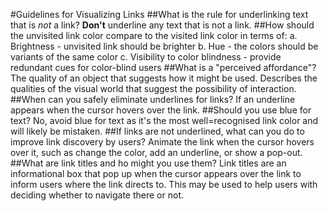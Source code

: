 #Guidelines for Visualizing Links
##What is the rule for underlinking text that is *not* a link?
**Don't** underline any text that is not a link.
##How should the unvisited link color compare to the visited link color in terms of:
a. Brightness - unvisited link should be brighter
b. Hue - the colors should be variants of the same color
c. Visibility to color blindness - provide redundant cues for color-blind users
##What is a "perceived affordance"?
The quality of an object that suggests how it might be used. Describes the qualities of the visual world that suggest the possibility of interaction.
##When can you safely eliminate underlines for links?
If an underline appears when the cursor hovers over the link.
##Should you use blue for text?
No, avoid blue for text as it's the most well=recognised link color and will likely be mistaken.
##If links are not underlined, what can you do to improve link discovery by users?
Animate the link when the cursor hovers over it, such as change the color, add an underline, or show a pop-out.
##What are link titles and ho might you use them?
Link titles are an informational box that pop up when the cursor appears over the link to inform users where the link directs to. This may be used to help users with deciding whether to navigate there or not. 
